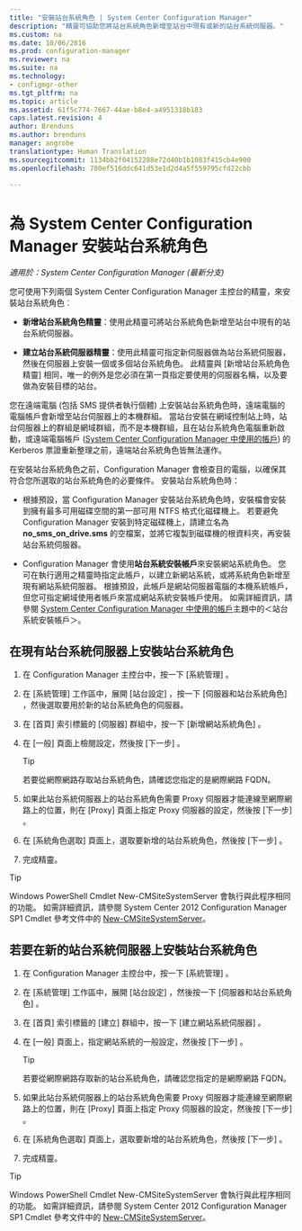 ```yaml
---
title: "安裝站台系統角色 | System Center Configuration Manager"
description: "精靈可協助您將站台系統角色新增至站台中現有或新的站台系統伺服器。"
ms.custom: na
ms.date: 10/06/2016
ms.prod: configuration-manager
ms.reviewer: na
ms.suite: na
ms.technology:
- configmgr-other
ms.tgt_pltfrm: na
ms.topic: article
ms.assetid: 61f5c774-7667-44ae-b8e4-a4951318b183
caps.latest.revision: 4
author: Brenduns
ms.author: brenduns
manager: angrobe
translationtype: Human Translation
ms.sourcegitcommit: 1134bb2f04152288e72d40b1b1083f415cb4e900
ms.openlocfilehash: 780ef516ddc641d53e1d2d4a5f559795cfd22cbb

---
```

# <a name="install-site-system-roles-for-system-center-configuration-manager"></a>為 System Center Configuration Manager 安裝站台系統角色

*適用於：System Center Configuration Manager (最新分支)*

您可使用下列兩個 System Center Configuration Manager 主控台的精靈，來安裝站台系統角色︰  

-   **新增站台系統角色精靈**：使用此精靈可將站台系統角色新增至站台中現有的站台系統伺服器。  

-   **建立站台系統伺服器精靈**：使用此精靈可指定新伺服器做為站台系統伺服器，然後在伺服器上安裝一個或多個站台系統角色。 此精靈與 [新增站台系統角色精靈] 相同，唯一的例外是您必須在第一頁指定要使用的伺服器名稱，以及要做為安裝目標的站台。  

您在遠端電腦 (包括 SMS 提供者執行個體) 上安裝站台系統角色時，遠端電腦的電腦帳戶會新增至站台伺服器上的本機群組。 當站台安裝在網域控制站上時，站台伺服器上的群組是網域群組，而不是本機群組，且在站台系統角色電腦重新啟動，或遠端電腦帳戶 ([System Center Configuration Manager 中使用的帳戶](../../../../core/plan-design/hierarchy/accounts.md)) 的 Kerberos 票證重新整理之前，遠端站台系統角色皆無法運作。  

在安裝站台系統角色之前，Configuration Manager 會檢查目的電腦，以確保其符合您所選取的站台系統角色的必要條件。 安裝站台系統角色時：  

-   根據預設，當 Configuration Manager 安裝站台系統角色時，安裝檔會安裝到擁有最多可用磁碟空間的第一部可用 NTFS 格式化磁碟機上。 若要避免 Configuration Manager 安裝到特定磁碟機上，請建立名為 **no_sms_on_drive.sms** 的空檔案，並將它複製到磁碟機的根資料夾，再安裝站台系統伺服器。  

-   Configuration Manager 會使用**站台系統安裝帳戶**來安裝網站系統角色。 您可在執行適用之精靈時指定此帳戶，以建立新網站系統，或將系統角色新增至現有網站系統伺服器。 根據預設，此帳戶是網站伺服器電腦的本機系統帳戶，但您可指定網域使用者帳戶來當成網站系統安裝帳戶使用。 如需詳細資訊，請參閱 [System Center Configuration Manager 中使用的帳戶](../../../../core/plan-design/hierarchy/accounts.md)主題中的＜站台系統安裝帳戶＞。  

##  <a name="a-namebkmkinstalla-to-install-site-system-roles-on-an-existing-site-system-server"></a><a name="bkmk_Install"></a> 在現有站台系統伺服器上安裝站台系統角色  

1.  在 Configuration Manager 主控台中，按一下 [系統管理] 。  

2.  在 [系統管理]  工作區中，展開 [站台設定] ，按一下 [伺服器和站台系統角色] ，然後選取要用於新的站台系統角色的伺服器。  

3.  在 [首頁]  索引標籤的 [伺服器]  群組中，按一下 [新增網站系統角色] 。  

4.  在 [一般]  頁面上檢閱設定，然後按 [下一步] 。  

    > [!TIP]  
    >  若要從網際網路存取站台系統角色，請確認您指定的是網際網路 FQDN。  

5.  如果此站台系統伺服器上的站台系統角色需要 Proxy 伺服器才能連線至網際網路上的位置，則在 [Proxy]  頁面上指定 Proxy 伺服器的設定，然後按 [下一步] 。  

6.  在 [系統角色選取]  頁面上，選取要新增的站台系統角色，然後按 [下一步] 。  

7.  完成精靈。  

> [!TIP]  
>  Windows PowerShell Cmdlet New-CMSiteSystemServer 會執行與此程序相同的功能。 如需詳細資訊，請參閱 System Center 2012 Configuration Manager SP1 Cmdlet 參考文件中的 [New-CMSiteSystemServer](http://go.microsoft.com/fwlink/p/?LinkID=271414)。  

## <a name="to-install-site-system-roles-on-a-new-site-system-server"></a>若要在新的站台系統伺服器上安裝站台系統角色  

1.  在 Configuration Manager 主控台中，按一下 [系統管理] 。  

2.  在 [系統管理]  工作區中，展開 [站台設定] ，然後按一下 [伺服器和站台系統角色] 。  

3.  在 [首頁]  索引標籤的 [建立]  群組中，按一下 [建立網站系統伺服器] 。  

4.  在 [一般]  頁面上，指定網站系統的一般設定，然後按 [下一步] 。  

    > [!TIP]  
    >  若要從網際網路存取新的站台系統角色，請確認您指定的是網際網路 FQDN。  

5.  如果此站台系統伺服器上的站台系統角色需要 Proxy 伺服器才能連線至網際網路上的位置，則在 [Proxy]  頁面上指定 Proxy 伺服器的設定，然後按 [下一步] 。  

6.  在 [系統角色選取]  頁面上，選取要新增的站台系統角色，然後按 [下一步] 。  

7.  完成精靈。  

> [!TIP]  
>  Windows PowerShell Cmdlet New-CMSiteSystemServer 會執行與此程序相同的功能。 如需詳細資訊，請參閱 System Center 2012 Configuration Manager SP1 Cmdlet 參考文件中的 [New-CMSiteSystemServer](http://go.microsoft.com/fwlink/p/?LinkID=271414)。  



<!--HONumber=Nov16_HO1-->


